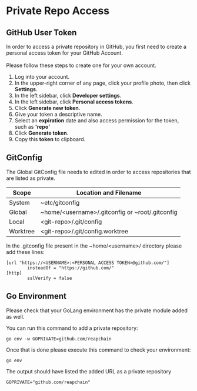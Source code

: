 # Private Repo Access

## GitHub User Token

In order to access a private repository in GitHub, you first need to create a personal access token for your GitHub Account. \
\
Please follow these steps to create one for your own account.

1. Log into your account.&#x20;
2. In the upper-right corner of any page, click your profile photo, then click **Settings**.
3. In the left sidebar, click **Developer settings**.
4. In the left sidebar, click **Personal access tokens**.&#x20;
5. Click **Generate new token**.
6. Give your token a descriptive name.
7. Select an **expiration** date and also access permission for the token, such as **'repo'**
8. Click **Generate token**.
9. Copy this **token** to clipboard.

## GitConfig

The Global GitConfig file needs to edited in order to access repositories that are listed as private.

| **Scope** | **Location and Filename**                           |
| --------- | --------------------------------------------------- |
|  System   |  \~etc/gitconfig                                    |
|  Global   |  \~home/\<username>/.gitconfig or \~root/.gitconfig |
|  Local    |  \<git-repo>/.git/config                            |
|  Worktree |  \<git-repo>/.git/config.worktree                   |

In the .gitconfig file present in the \~home/\<username>/ directory please add these lines:

```
[url "https://<USERNAME>:<PERSONAL ACCESS TOKEN>@github.com/"]
        insteadOf = "https://github.com/"
[http]
        sslVerify = false
```

## Go Environment

Please check that your GoLang environment has the private module added as well.

You can run this command to add a private repository:

```
go env -w GOPRIVATE=github.com/reapchain
```

Once that is done please execute this command to check your environment:

```
go env
```

The output should have listed the added URL as a private repository

```
GOPRIVATE="github.com/reapchain"
```

